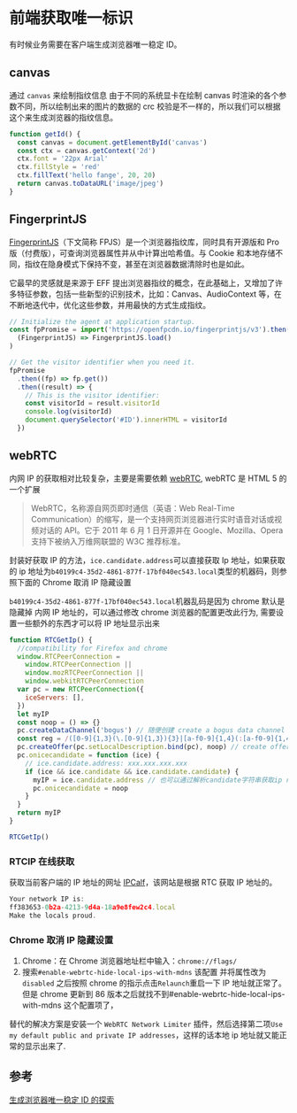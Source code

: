 # 前端获取唯一标识

有时候业务需要在客户端生成浏览器唯一稳定 ID。

## canvas

通过 `canvas` 来绘制指纹信息 由于不同的系统显卡在绘制 canvas 时渲染的各个参数不同，所以绘制出来的图片的数据的 crc 校验是不一样的，所以我们可以根据这个来生成浏览器的指纹信息。

```javascript
function getId() {
  const canvas = document.getElementById('canvas')
  const ctx = canvas.getContext('2d')
  ctx.font = '22px Arial'
  ctx.fillStyle = 'red'
  ctx.fillText('hello fange', 20, 20)
  return canvas.toDataURL('image/jpeg')
}
```

## FingerprintJS

[FingerprintJS](https://github.com/fingerprintjs/fingerprintjs)（下文简称 FPJS）是一个浏览器指纹库，同时具有开源版和 Pro 版（付费版），可查询浏览器属性并从中计算出哈希值。与 Cookie 和本地存储不同，指纹在隐身模式下保持不变，甚至在浏览器数据清除时也是如此。

它最早的灵感就是来源于 EFF 提出浏览器指纹的概念，在此基础上，又增加了许多特征参数，包括一些新型的识别技术，比如：Canvas、AudioContext 等，在不断地迭代中，优化这些参数，并用最快的方式生成指纹。

```javascript
// Initialize the agent at application startup.
const fpPromise = import('https://openfpcdn.io/fingerprintjs/v3').then(
  (FingerprintJS) => FingerprintJS.load()
)

// Get the visitor identifier when you need it.
fpPromise
  .then((fp) => fp.get())
  .then((result) => {
    // This is the visitor identifier:
    const visitorId = result.visitorId
    console.log(visitorId)
    document.querySelector('#ID').innerHTML = visitorId
  })
```

## webRTC

内网 IP 的获取相对比较复杂，主要是需要依赖 [webRTC](https://developer.mozilla.org/zh-CN/docs/Web/API/RTCPeerConnection), webRTC 是 HTML 5 的一个扩展

> WebRTC，名称源自网页即时通信（英语：Web Real-Time Communication）的缩写，是一个支持网页浏览器进行实时语音对话或视频对话的 API。它于 2011 年 6 月 1 日开源并在 Google、Mozilla、Opera 支持下被纳入万维网联盟的 W3C 推荐标准。

封装好获取 IP 的方法，`ice.candidate.address`可以直接获取 Ip 地址，如果获取的 ip 地址为`b40199c4-35d2-4861-877f-17bf040ec543.local`类型的机器码，则参照下面的 Chrome 取消 IP 隐藏设置

`b40199c4-35d2-4861-877f-17bf040ec543.local`机器乱码是因为 chrome 默认是隐藏掉 内网 IP 地址的，可以通过修改 chrome 浏览器的配置更改此行为, 需要设置一些额外的东西才可以将 IP 地址显示出来

```javascript
function RTCGetIp() {
  //compatibility for Firefox and chrome
  window.RTCPeerConnection =
    window.RTCPeerConnection ||
    window.mozRTCPeerConnection ||
    window.webkitRTCPeerConnection
  var pc = new RTCPeerConnection({
    iceServers: [],
  })
  let myIP
  const noop = () => {}
  pc.createDataChannel('bogus') // 随便创建 create a bogus data channel
  const reg = /([0-9]{1,3}(\.[0-9]{1,3}){3}|[a-f0-9]{1,4}(:[a-f0-9]{1,4}){7})/g
  pc.createOffer(pc.setLocalDescription.bind(pc), noop) // create offer and set local description
  pc.onicecandidate = function (ice) {
    // ice.candidate.address: xxx.xxx.xxx.xxx
    if (ice && ice.candidate && ice.candidate.candidate) {
      myIP = ice.candidate.address // 也可以通过解析candidate字符串获取ip reg.exec(ice.candidate.candidate)[1]
      pc.onicecandidate = noop
    }
  }
  return myIP
}

RTCGetIp()
```

### RTCIP 在线获取

获取当前客户端的 IP 地址的网址 [IPCalf](http://net.ipcalf.com/)，该网站是根据 RTC 获取 IP 地址的。

```javascript
Your network IP is:
ff383653-0b2a-4213-9d4a-18a9e8few2c4.local
Make the locals proud.
```

### Chrome 取消 IP 隐藏设置

1. Chrome：在 Chrome 浏览器地址栏中输入：`chrome://flags/`
2. 搜索`#enable-webrtc-hide-local-ips-with-mdns` 该配置 并将属性改为 `disabled`
   之后按照 chrome 的指示点击`Relaunch`重启一下 IP 地址就正常了。
   但是 chrome 更新到 86 版本之后就找不到#enable-webrtc-hide-local-ips-with-mdns 这个配置项了，

替代的解决方案是安装一个 `WebRTC Network Limiter` 插件，然后选择第二项`Use my default public and private IP addresses`，这样的话本地 ip 地址就又能正常的显示出来了.

## 参考

[生成浏览器唯一稳定 ID 的探索](https://zhuanlan.zhihu.com/p/400206593)
